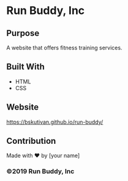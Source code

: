 # Run Buddy, Inc

## Purpose
A website that offers fitness training services. 

## Built With
* HTML
* CSS

## Website
https://bskutivan.github.io/run-buddy/

## Contribution
Made with ❤️ by [your name]

### ©️2019 Run Buddy, Inc 
